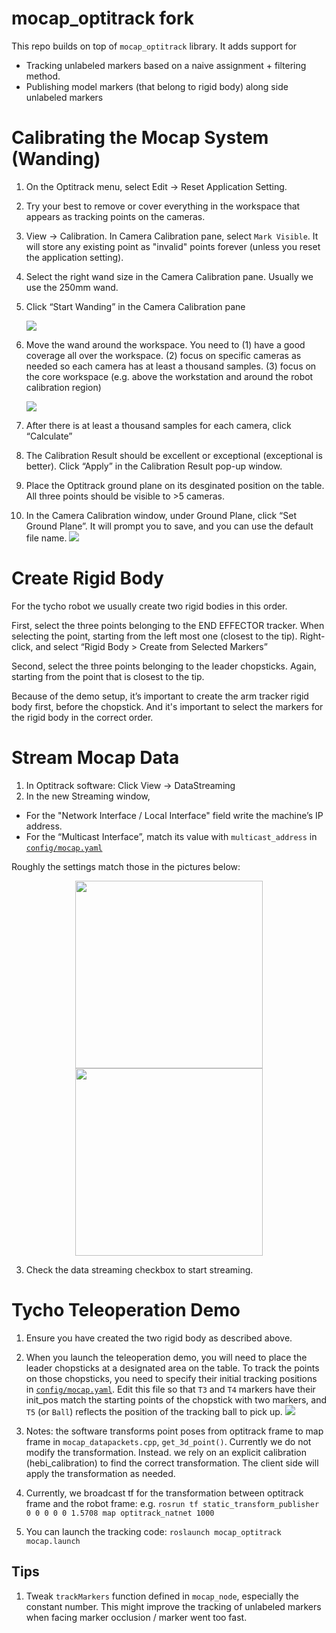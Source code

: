 # mocap_optitrack fork

This repo builds on top of `mocap_optitrack` library. It adds support for
- Tracking unlabeled markers based on a naive assignment + filtering method.
- Publishing model markers (that belong to rigid body) along side unlabeled markers

# Calibrating the Mocap System (Wanding)

1. On the Optitrack menu, select Edit -> Reset Application Setting.
2. Try your best to remove or cover everything in the workspace that appears as tracking points on the cameras.
3. View -> Calibration. In Camera Calibration pane, select `Mark Visible`. It will store any existing point as "invalid" points forever (unless you reset the application setting).
4. Select the right wand size in the Camera Calibration pane. Usually we use the 250mm wand.
5. Click “Start Wanding” in the Camera Calibration pane

	![](figures/start-wanding.png)

6. Move the wand around the workspace. You need to (1) have a good coverage all over the workspace. (2) focus on specific cameras as needed so each camera has at least a thousand samples. (3) focus on the core workspace (e.g. above the workstation and around the robot calibration region)

	![](figures/camera-samples.png)

7. After there is at least a thousand samples for each camera, click “Calculate”
8. The Calibration Result should be excellent or exceptional (exceptional is better). Click “Apply” in the Calibration Result pop-up window.
9. Place the Optitrack ground plane on its desginated position on the table. All three points should be visible to >5 cameras.
10. In the Camera Calibration window, under Ground Plane, click “Set Ground Plane”. It will prompt you to save, and you can use the default file name.
    ![](figures/ground-plane.png)

# Create Rigid Body

For the tycho robot we usually create two rigid bodies in this order.

First, select the three points belonging to the END EFFECTOR tracker. When selecting the point, starting from the left most one (closest to the tip). Right-click, and select “Rigid Body > Create from Selected Markers”

Second, select the three points belonging to the leader chopsticks. Again, starting from the point that is closest to the tip.

Because of the demo setup, it’s important to create the arm tracker rigid body first, before the chopstick. And it's important to select the markers for the rigid body in the correct order.


# Stream Mocap Data

1. In Optitrack software: Click View -> DataStreaming
2. In the new Streaming window,

- For the "Network Interface / Local Interface" field write the machine’s IP address.
- For the “Multicast Interface”, match its value with `multicast_address` in [`config/mocap.yaml`](config/mocap.yaml)

Roughly the settings match those in the pictures below:

<p align="center">
    <img width="300" src="figures/motive-streaming-1.png">
    <img width="300"src="figures/motive-streaming-2.png">
</p>

3. Check the data streaming checkbox to start streaming.

# Tycho Teleoperation Demo

1. Ensure you have created the two rigid body as described above.

2. When you launch the teleoperation demo, you will need to place the leader chopsticks at a designated area on the table. To track the points on those chopsticks, you need to specify their initial tracking positions in [`config/mocap.yaml`](config/mocap.yaml). Edit this file so that `T3` and `T4` markers have their init_pos match the starting points of the chopstick with two markers, and `T5` (or `Ball`) reflects the position of the tracking ball to pick up.
	![](figures/labeled-trackers.png)

3. Notes: the software transforms point poses from optitrack frame to map frame in `mocap_datapackets.cpp`, `get_3d_point()`. Currently we do not modify the transformation. Instead. we rely on an explicit calibration (hebi_calibration) to find the correct transformation. The client side will apply the transformation as needed.

4. Currently, we broadcast tf for the transformation between optitrack frame and the robot frame: e.g. `rosrun tf static_transform_publisher 0 0 0 0 0 1.5708 map optitrack_natnet 1000`

5. You can launch the tracking code: `roslaunch mocap_optitrack mocap.launch`

## Tips

1. Tweak `trackMarkers` function defined in `mocap_node`, especially the constant number. This might improve the tracking of unlabeled markers when facing marker occlusion / marker went too fast.
